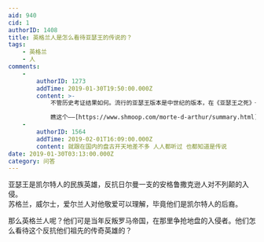```yaml
---
aid: 940
cid: 1
authorID: 1408
title: 英格兰人是怎么看待亚瑟王的传说的？
tags:
    - 英格兰
    - 人
comments:
    -
        authorID: 1273
        addTime: 2019-01-30T19:50:00.000Z
        content: >-
            不管历史考证结果如何。流行的亚瑟王版本是中世纪的版本，在《亚瑟王之死》一书中，亚瑟王就是英格兰的国王。  

            瞧这个——[https://www.shmoop.com/morte-d-arthur/summary.html](https://www.shmoop.com/morte-d-arthur/summary.html)
    -
        authorID: 1564
        addTime: 2019-02-01T16:09:00.000Z
        content: 就跟在国内的盘古开天地差不多 人人都听过 也都知道是传说
date: 2019-01-30T03:13:00.000Z
category: 问答
---
```


亚瑟王是凯尔特人的民族英雄，反抗日尔曼一支的安格鲁撒克逊人对不列颠的入侵。  
苏格兰，威尔士，爱尔兰人对他敬爱可以理解，毕竟他们是凯尔特人的后裔。

那么英格兰人呢？他们可是当年反叛罗马帝国，在那里争抢地盘的入侵者。他们怎么看待这个反抗他们祖先的传奇英雄的？
